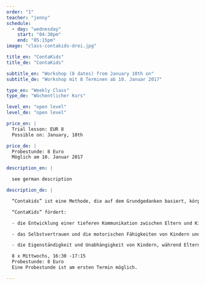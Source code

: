 ```yaml
---
order: "1"
teacher: "jenny"
schedule:
  - day: "wednesday"
    start: "04:30pm"
    end: "05:15pm"
image: "class-contakids-drei.jpg"

title_en: "ContaKids"
title_de: "ContaKids"

subtitle_en: "Workshop (8 dates) from January 10th on"
subtitle_de: "Workshop mit 8 Terminen ab 10. Januar 2017"

type_en: "Weekly Class"
type_de: "Wöchentlicher Kurs"

level_en: "open level"
level_de: "open level"

price_en: |
  Trial lesson: EUR 8  
  Possible on: January, 10th

price_de: |
  Probestunde: 8 Euro  
  Möglich am 10. Januar 2017

description_en: |

  see german description

description_de: |

  “Contakids” ist eine Methode, die auf dem Grundgedanken basiert, körperlichen Kontakt zu nutzen, um eine tiefere Kommunikation zwischen Kindern und Eltern zu entwickeln, die für beide Seiten genussvoll ist. Über die Arbeit mit Bewegung kann das Kind seine motorischen Fähigkeiten und sein Selbstvertrauen stärken, während Eltern ein neues Vertrauensverhältnis zu ihren Kleinen aufbauen. Der Kurs richtet sich an Kinder von 2-4 Jahren. Anstelle eines Elternteils kann natürlich auch z.B. ein Großelternteil mitmachen. Tänzerische Vorerfahrung ist nicht notwendig.  

  “ContaKids” fördert:  

  - die Entwicklung einer tieferen Kommunikation zwischen Eltern und Kindern, die für beide genussvoll ist: über die Arbeit mit dem eigenen Körper, mit Bewegung und körperlichem Kontakt.  

  - das Selbstvertrauen und die motorischen Fähigkeiten von Kindern und eine neue, vertrauensvolle Beziehung zwischen Eltern und Kind.  

  - die Eigenständigkeit und Unabhängigkeit von Kindern, während Eltern lernen, ihre Kinder in einem spielerischen Rahmen als Gleichberechtigte zu sehen, die sie bedingungslos unterstützen.  

  8 x Mittwochs, 16:30 -17:15   
  Probestunde: 8 Euro  
  Eine Probestunde ist am ersten Termin möglich.  

---
```

